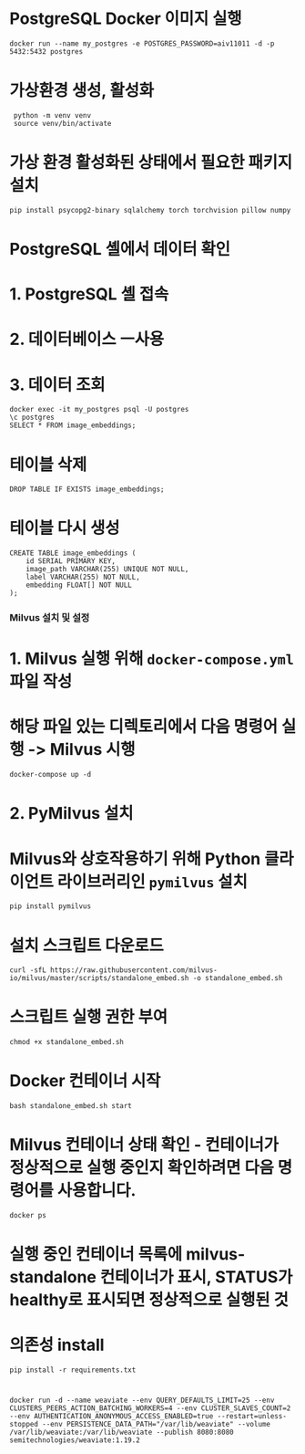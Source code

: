 # PostgreSQL Docker 이미지 실행
```terminal
docker run --name my_postgres -e POSTGRES_PASSWORD=aiv11011 -d -p 5432:5432 postgres
```

# 가상환경 생성, 활성화

```terminal
 python -m venv venv
 source venv/bin/activate
```

# 가상 환경 활성화된 상태에서 필요한 패키지 설치
```terminal
pip install psycopg2-binary sqlalchemy torch torchvision pillow numpy
```

# PostgreSQL 셸에서 데이터 확인
# 1. PostgreSQL 셸 접속
# 2. 데이터베이스 ㅡ사용
# 3. 데이터 조회
```terminal
docker exec -it my_postgres psql -U postgres
\c postgres
SELECT * FROM image_embeddings;
```

# 테이블 삭제
```terminal
DROP TABLE IF EXISTS image_embeddings;
```

# 테이블 다시 생성
```terminal
CREATE TABLE image_embeddings (
    id SERIAL PRIMARY KEY,
    image_path VARCHAR(255) UNIQUE NOT NULL,
    label VARCHAR(255) NOT NULL,
    embedding FLOAT[] NOT NULL
);
```
### Milvus 설치 및 설정 

# 1. Milvus 실행 위해 `docker-compose.yml` 파일 작성
#    해당 파일 있는 디렉토리에서 다음 명령어 실행 -> Milvus 시행
```terminal
docker-compose up -d
```

# 2. PyMilvus 설치
#    Milvus와 상호작용하기 위해 Python 클라이언트 라이브러리인 `pymilvus` 설치
```terminal
pip install pymilvus
```




# 설치 스크립트 다운로드
```terminal
curl -sfL https://raw.githubusercontent.com/milvus-io/milvus/master/scripts/standalone_embed.sh -o standalone_embed.sh
```

# 스크립트 실행 권한 부여
```terminal
chmod +x standalone_embed.sh
```

# Docker 컨테이너 시작
```terminal
bash standalone_embed.sh start
```

# Milvus 컨테이너 상태 확인 - 컨테이너가 정상적으로 실행 중인지 확인하려면 다음 명령어를 사용합니다.
```terminal
docker ps
```
#   실행 중인 컨테이너 목록에 milvus-standalone 컨테이너가 표시, STATUS가 healthy로 표시되면 정상적으로 실행된 것


# 의존성 install
```terminal
pip install -r requirements.txt
```






#
```terminal
docker run -d --name weaviate --env QUERY_DEFAULTS_LIMIT=25 --env CLUSTERS_PEERS_ACTION_BATCHING_WORKERS=4 --env CLUSTER_SLAVES_COUNT=2 --env AUTHENTICATION_ANONYMOUS_ACCESS_ENABLED=true --restart=unless-stopped --env PERSISTENCE_DATA_PATH="/var/lib/weaviate" --volume /var/lib/weaviate:/var/lib/weaviate --publish 8080:8080 semitechnologies/weaviate:1.19.2
```
